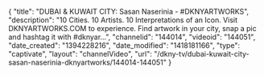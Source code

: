 {
    "title": "DUBAI & KUWAIT CITY: Sasan Naserinia - #DKNYARTWORKS",
    "description": "10 Cities. 10 Artists. 10 Interpretations of an Icon. Visit DKNYARTWORKS.COM to experience. Find artwork in your city, snap a pic and hashtag it with #dknyar...",
    "channelid": "144014",
    "videoid": "144051",
    "date_created": "1394228216",
    "date_modified": "1418181166",
    "type": "captivate",
    "layout": "channelVideo",
    "url": "\/dkny-tv\/dubai-kuwait-city-sasan-naserinia-dknyartworks\/144014-144051"
}